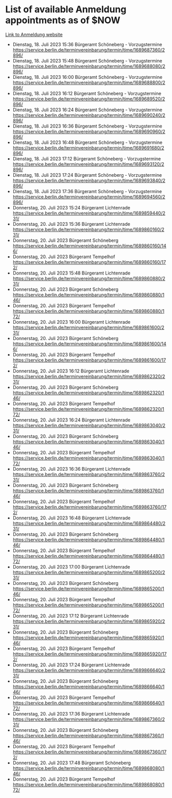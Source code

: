 # List of available Anmeldung appointments as of $NOW
[Link to Anmeldung website](https://service.berlin.de/terminvereinbarung/termin/tag.php?termin=1&anliegen[]=120686&dienstleisterlist=122210,122217,327316,122219,327312,122227,327314,122231,327346,122243,327348,122254,122252,329742,122260,329745,122262,329748,122271,327278,122273,327274,122277,327276,330436,122280,327294,122282,327290,122284,327292,122291,327270,122285,327266,122286,327264,122296,327268,150230,329760,122297,327286,122294,327284,122312,329763,122314,329775,122304,327330,122311,327334,122309,327332,317869,122281,327352,122279,329772,122283,122276,327324,122274,327326,122267,329766,122246,327318,122251,327320,122257,327322,122208,327298,122226,327300&herkunft=http%3A%2F%2Fservice.berlin.de%2Fdienstleistung%2F120686%2F)
- Dienstag, 18. Juli 2023 15:36 Bürgeramt Schöneberg - Vorzugstermine https://service.berlin.de/terminvereinbarung/termin/time/1689687360/2896/
- Dienstag, 18. Juli 2023 15:48 Bürgeramt Schöneberg - Vorzugstermine https://service.berlin.de/terminvereinbarung/termin/time/1689688080/2896/
- Dienstag, 18. Juli 2023 16:00 Bürgeramt Schöneberg - Vorzugstermine https://service.berlin.de/terminvereinbarung/termin/time/1689688800/2896/
- Dienstag, 18. Juli 2023 16:12 Bürgeramt Schöneberg - Vorzugstermine https://service.berlin.de/terminvereinbarung/termin/time/1689689520/2896/
- Dienstag, 18. Juli 2023 16:24 Bürgeramt Schöneberg - Vorzugstermine https://service.berlin.de/terminvereinbarung/termin/time/1689690240/2896/
- Dienstag, 18. Juli 2023 16:36 Bürgeramt Schöneberg - Vorzugstermine https://service.berlin.de/terminvereinbarung/termin/time/1689690960/2896/
- Dienstag, 18. Juli 2023 16:48 Bürgeramt Schöneberg - Vorzugstermine https://service.berlin.de/terminvereinbarung/termin/time/1689691680/2896/
- Dienstag, 18. Juli 2023 17:12 Bürgeramt Schöneberg - Vorzugstermine https://service.berlin.de/terminvereinbarung/termin/time/1689693120/2896/
- Dienstag, 18. Juli 2023 17:24 Bürgeramt Schöneberg - Vorzugstermine https://service.berlin.de/terminvereinbarung/termin/time/1689693840/2896/
- Dienstag, 18. Juli 2023 17:36 Bürgeramt Schöneberg - Vorzugstermine https://service.berlin.de/terminvereinbarung/termin/time/1689694560/2896/
- Donnerstag, 20. Juli 2023 15:24 Bürgeramt Lichtenrade https://service.berlin.de/terminvereinbarung/termin/time/1689859440/231/
- Donnerstag, 20. Juli 2023 15:36 Bürgeramt Lichtenrade https://service.berlin.de/terminvereinbarung/termin/time/1689860160/231/
- Donnerstag, 20. Juli 2023  Bürgeramt Schöneberg https://service.berlin.de/terminvereinbarung/termin/time/1689860160/146/
- Donnerstag, 20. Juli 2023  Bürgeramt Tempelhof https://service.berlin.de/terminvereinbarung/termin/time/1689860160/172/
- Donnerstag, 20. Juli 2023 15:48 Bürgeramt Lichtenrade https://service.berlin.de/terminvereinbarung/termin/time/1689860880/231/
- Donnerstag, 20. Juli 2023  Bürgeramt Schöneberg https://service.berlin.de/terminvereinbarung/termin/time/1689860880/146/
- Donnerstag, 20. Juli 2023  Bürgeramt Tempelhof https://service.berlin.de/terminvereinbarung/termin/time/1689860880/172/
- Donnerstag, 20. Juli 2023 16:00 Bürgeramt Lichtenrade https://service.berlin.de/terminvereinbarung/termin/time/1689861600/231/
- Donnerstag, 20. Juli 2023  Bürgeramt Schöneberg https://service.berlin.de/terminvereinbarung/termin/time/1689861600/146/
- Donnerstag, 20. Juli 2023  Bürgeramt Tempelhof https://service.berlin.de/terminvereinbarung/termin/time/1689861600/172/
- Donnerstag, 20. Juli 2023 16:12 Bürgeramt Lichtenrade https://service.berlin.de/terminvereinbarung/termin/time/1689862320/231/
- Donnerstag, 20. Juli 2023  Bürgeramt Schöneberg https://service.berlin.de/terminvereinbarung/termin/time/1689862320/146/
- Donnerstag, 20. Juli 2023  Bürgeramt Tempelhof https://service.berlin.de/terminvereinbarung/termin/time/1689862320/172/
- Donnerstag, 20. Juli 2023 16:24 Bürgeramt Lichtenrade https://service.berlin.de/terminvereinbarung/termin/time/1689863040/231/
- Donnerstag, 20. Juli 2023  Bürgeramt Schöneberg https://service.berlin.de/terminvereinbarung/termin/time/1689863040/146/
- Donnerstag, 20. Juli 2023  Bürgeramt Tempelhof https://service.berlin.de/terminvereinbarung/termin/time/1689863040/172/
- Donnerstag, 20. Juli 2023 16:36 Bürgeramt Lichtenrade https://service.berlin.de/terminvereinbarung/termin/time/1689863760/231/
- Donnerstag, 20. Juli 2023  Bürgeramt Schöneberg https://service.berlin.de/terminvereinbarung/termin/time/1689863760/146/
- Donnerstag, 20. Juli 2023  Bürgeramt Tempelhof https://service.berlin.de/terminvereinbarung/termin/time/1689863760/172/
- Donnerstag, 20. Juli 2023 16:48 Bürgeramt Lichtenrade https://service.berlin.de/terminvereinbarung/termin/time/1689864480/231/
- Donnerstag, 20. Juli 2023  Bürgeramt Schöneberg https://service.berlin.de/terminvereinbarung/termin/time/1689864480/146/
- Donnerstag, 20. Juli 2023  Bürgeramt Tempelhof https://service.berlin.de/terminvereinbarung/termin/time/1689864480/172/
- Donnerstag, 20. Juli 2023 17:00 Bürgeramt Lichtenrade https://service.berlin.de/terminvereinbarung/termin/time/1689865200/231/
- Donnerstag, 20. Juli 2023  Bürgeramt Schöneberg https://service.berlin.de/terminvereinbarung/termin/time/1689865200/146/
- Donnerstag, 20. Juli 2023  Bürgeramt Tempelhof https://service.berlin.de/terminvereinbarung/termin/time/1689865200/172/
- Donnerstag, 20. Juli 2023 17:12 Bürgeramt Lichtenrade https://service.berlin.de/terminvereinbarung/termin/time/1689865920/231/
- Donnerstag, 20. Juli 2023  Bürgeramt Schöneberg https://service.berlin.de/terminvereinbarung/termin/time/1689865920/146/
- Donnerstag, 20. Juli 2023  Bürgeramt Tempelhof https://service.berlin.de/terminvereinbarung/termin/time/1689865920/172/
- Donnerstag, 20. Juli 2023 17:24 Bürgeramt Lichtenrade https://service.berlin.de/terminvereinbarung/termin/time/1689866640/231/
- Donnerstag, 20. Juli 2023  Bürgeramt Schöneberg https://service.berlin.de/terminvereinbarung/termin/time/1689866640/146/
- Donnerstag, 20. Juli 2023  Bürgeramt Tempelhof https://service.berlin.de/terminvereinbarung/termin/time/1689866640/172/
- Donnerstag, 20. Juli 2023 17:36 Bürgeramt Lichtenrade https://service.berlin.de/terminvereinbarung/termin/time/1689867360/231/
- Donnerstag, 20. Juli 2023  Bürgeramt Schöneberg https://service.berlin.de/terminvereinbarung/termin/time/1689867360/146/
- Donnerstag, 20. Juli 2023  Bürgeramt Tempelhof https://service.berlin.de/terminvereinbarung/termin/time/1689867360/172/
- Donnerstag, 20. Juli 2023 17:48 Bürgeramt Schöneberg https://service.berlin.de/terminvereinbarung/termin/time/1689868080/146/
- Donnerstag, 20. Juli 2023  Bürgeramt Tempelhof https://service.berlin.de/terminvereinbarung/termin/time/1689868080/172/

